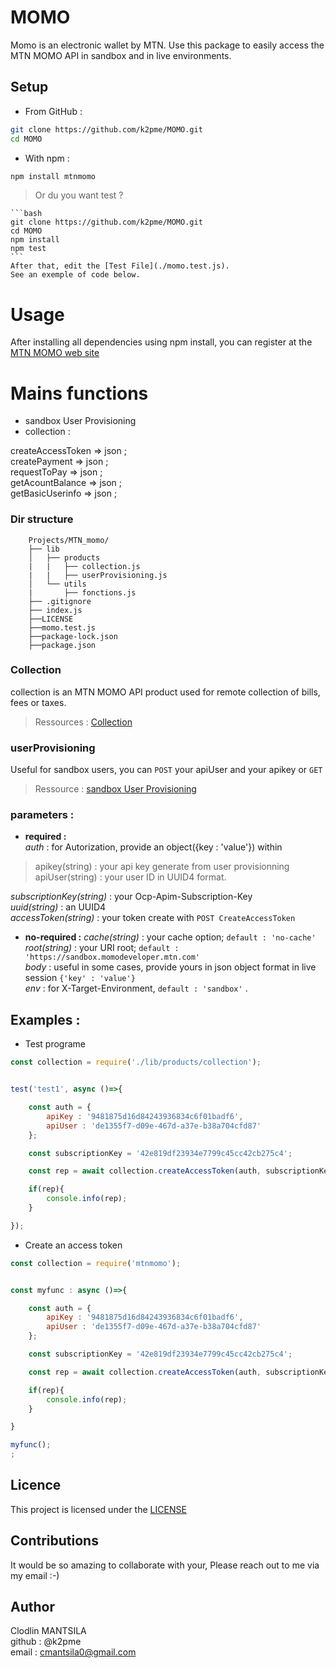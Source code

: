 # MOMO

Momo is an electronic wallet by MTN. Use this package to easily access the MTN MOMO API in sandbox and in live environments.

## Setup

- From GitHub :
```bash
git clone https://github.com/k2pme/MOMO.git   
cd MOMO    
```
        

- With npm :
```bash
npm install mtnmomo
```
>Or du you want test ?

    ```bash
    git clone https://github.com/k2pme/MOMO.git   
    cd MOMO 
    npm install
    npm test 
    ```
    After that, edit the [Test File](./momo.test.js).
    See an exemple of code below.

# Usage 

After installing all dependencies using npm install, you can register at the [MTN MOMO web site](https://momodeveloper.mtn.com/)

# Mains functions

- sandbox User Provisioning  
- collection :     

createAccessToken => json ;  
createPayment => json ;    
requestToPay => json ;  
getAcountBalance => json ;  
getBasicUserinfo => json ;  



###     Dir structure

        Projects/MTN_momo/
        ├── lib
        │   ├── products
        |   |   ├── collection.js
        |   |   ├── userProvisioning.js
        │   └── utils
        |       ├── fonctions.js
        ├── .gitignore
        ├── index.js
        ├──LICENSE
        ├──momo.test.js
        ├──package-lock.json
        ├──package.json 

###   Collection

collection is an MTN MOMO API product used for remote collection of bills, fees or taxes.  
> Ressources : [Collection](https://momodeveloper.mtn.com/API-collections#api=collection)

###     userProvisioning 
Useful for sandbox  users, you can ``POST`` your apiUser and your apikey or ``GET``
>Ressource : [sandbox User Provisioning](https://momodeveloper.mtn.com/API-collections#api=sandbox-provisioning-api&operation=post-v1_0-apiuser)
        

###   parameters :
- **required :**  
*auth* : for Autorization, provide an object({key : 'value'}) within  
>apikey(string) : your api key generate from user provisionning  
 apiUser(string) : your user ID in UUID4 format.  

*subscriptionKey(string)* :  your Ocp-Apim-Subscription-Key  
*uuid(string)* : an UUID4  
*accessToken(string)* : your token create with ``POST CreateAccessToken``   

- **no-required :**
    *cache(string)* : your cache option; ``default : 'no-cache'``
    *root(string)* : your URI root; ``default : 'https://sandbox.momodeveloper.mtn.com'``    
    *body* : useful in some cases, provide yours in json object format in live session ``{'key' : 'value'}``  
    *env* : for X-Target-Environment, ``default : 'sandbox'``  .




## Examples :

- Test programe 
```javascript
const collection = require('./lib/products/collection');


test('test1', async ()=>{

    const auth = {
        apiKey : '9481875d16d84243936834c6f01badf6', 
        apiUser : 'de1355f7-d09e-467d-a37e-b38a704cfd87'
    };

    const subscriptionKey = '42e819df23934e7799c45cc42cb275c4';

    const rep = await collection.createAccessToken(auth, subscriptionKey);

    if(rep){
        console.info(rep);
    }

});
```
- Create an access token
```javascript
const collection = require('mtnmomo');


const myfunc : async ()=>{

    const auth = {
        apiKey : '9481875d16d84243936834c6f01badf6', 
        apiUser : 'de1355f7-d09e-467d-a37e-b38a704cfd87'
    };

    const subscriptionKey = '42e819df23934e7799c45cc42cb275c4';

    const rep = await collection.createAccessToken(auth, subscriptionKey);

    if(rep){
        console.info(rep);
    }

}

myfunc();
;
```
## Licence   

This project is licensed under the [LICENSE](./LICENSE)

## Contributions 

It would be so amazing to collaborate with your, Please reach out to me via my email :-)

## Author

Clodlin MANTSILA  
github : @k2pme  
email : cmantsila0@gmail.com  



